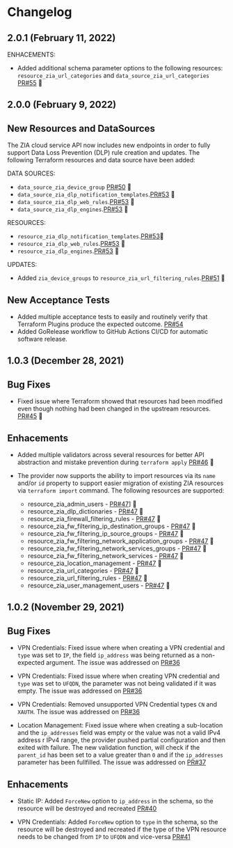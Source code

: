 # Changelog

## 2.0.1 (February 11, 2022)

ENHACEMENTS:

- Added additional schema parameter options to the following resources: ``resource_zia_url_categories`` and ``data_source_zia_url_categories`` [PR#55](https://github.com/willguibr/terraform-provider-zpa/pull/55) :rocket:

## 2.0.0 (February 9, 2022)

## New Resources and DataSources

The ZIA cloud service API  now includes new endpoints in order to fully support Data Loss Prevention (DLP) rule creation and updates. The following Terraform resources and data source have been added:

DATA SOURCES:

- ``data_source_zia_device_group`` [PR#50](https://github.com/willguibr/terraform-provider-zpa/pull/50) :rocket:
- ``data_source_zia_dlp_notification_templates``.[PR#53](https://github.com/willguibr/terraform-provider-zpa/pull/53) :rocket:
- ``data_source_zia_dlp_web_rules``.[PR#53](https://github.com/willguibr/terraform-provider-zpa/pull/53) :rocket:
- ``data_source_zia_dlp_engines``.[PR#53](https://github.com/willguibr/terraform-provider-zpa/pull/53) :rocket:

RESOURCES:

- ``resource_zia_dlp_notification_templates``.[PR#53](https://github.com/willguibr/terraform-provider-zpa/pull/53):rocket:
- ``resource_zia_dlp_web_rules``.[PR#53](https://github.com/willguibr/terraform-provider-zpa/pull/53) :rocket:
- ``resource_zia_dlp_engines``.[PR#53](https://github.com/willguibr/terraform-provider-zpa/pull/53) :rocket:

UPDATES:

- Added ``zia_device_groups`` to ``resource_zia_url_filtering_rules``.[PR#51](https://github.com/willguibr/terraform-provider-zpa/pull/51) :rocket:

## New Acceptance Tests

- Added multiple acceptance tests to easily and routinely verify that Terraform Plugins produce the expected outcome. [PR#54](https://github.com/willguibr/terraform-provider-zpa/pull/51)
- Added GoRelease workflow to GitHub Actions CI/CD for automatic software release.

## 1.0.3 (December 28, 2021)

## Bug Fixes

- Fixed issue where Terraform showed that resources had been modified even though nothing had been changed in the upstream resources. [PR#45](https://github.com/willguibr/terraform-provider-zia/pull/45) 🔧

## Enhacements

- Added multiple validators across several resources for better API abstraction and mistake prevention during `terraform apply` [PR#46](https://github.com/willguibr/terraform-provider-zia/pull/46) :rocket:

- The provider now supports the ability to import resources via its `name` and/or `id` property to support easier migration of existing ZIA resources via `terraform import` command.
The  following resources are supported:
    - resource_zia_admin_users - [PR#47](https://github.com/willguibr/terraform-provider-zia/pull/47)] :rocket:
    - resource_zia_dlp_dictionaries - [PR#47](https://github.com/willguibr/terraform-provider-zia/pull/47) :rocket:
    - resource_zia_firewall_filtering_rules - [PR#47](https://github.com/willguibr/terraform-provider-zia/pull/47) :rocket:
    - resource_zia_fw_filtering_ip_destination_groups - [PR#47](https://github.com/willguibr/terraform-provider-zia/pull/47) :rocket:
    - resource_zia_fw_filtering_ip_source_groups - [PR#47](https://github.com/willguibr/terraform-provider-zia/pull/47) :rocket:
    - resource_zia_fw_filtering_network_application_groups - [PR#47](https://github.com/willguibr/terraform-provider-zia/pull/47) :rocket:
    - resource_zia_fw_filtering_network_services_groups - [PR#47](https://github.com/willguibr/terraform-provider-zia/pull/47) :rocket:
    - resource_zia_fw_filtering_network_services - [PR#47](https://github.com/willguibr/terraform-provider-zia/pull/47) :rocket:
    - resource_zia_location_management - [PR#47](https://github.com/willguibr/terraform-provider-zia/pull/47) :rocket:
    - resource_zia_url_categories - [PR#47](https://github.com/willguibr/terraform-provider-zia/pull/47) :rocket:
    - resource_zia_url_filtering_rules - [PR#47](https://github.com/willguibr/terraform-provider-zia/pull/47) :rocket:
    - resource_zia_user_management_users - [PR#47](https://github.com/willguibr/terraform-provider-zia/pull/47) :rocket:

## 1.0.2 (November 29, 2021)

## Bug Fixes

- VPN Credentials: Fixed issue where when creating a VPN credential and `type` was set to `IP`, the field `ip_address` was being returned as a non-expected argument. The issue was addressed on [PR#36](https://github.com/willguibr/terraform-provider-zia/pull/36)

- VPN Credentials: Fixed issue where when creating VPN credential and `type` was set to `UFQDN`, the parameter was not being validated if it was empty. The issue was addressed on [PR#36](https://github.com/willguibr/terraform-provider-zia/pull/36)

- VPN Credentials: Removed unsupported VPN Credential types `CN` and `XAUTH`. The issue was addressed on [PR#36](https://github.com/willguibr/terraform-provider-zia/pull/36)

- Location Management: Fixed issue where when creating a sub-location and the `ip_addresses` field was empty or the value was not a valid IPv4 address r IPv4 range, the provider pushed partial configuration and then exited with failure. The new validation function, will check if the `parent_id` has been set to a value greater than `0` and if the `ip_addresses` parameter has been fullfilled. The issue was addressed on [PR#37](https://github.com/willguibr/terraform-provider-zia/pull/37)

## Enhacements

- Static IP: Added ``ForceNew`` option to ``ip_address`` in the schema, so the resource will be destroyed and recreated [PR#40](https://github.com/willguibr/terraform-provider-zia/pull/40)

- VPN Credentials: Added ``ForceNew`` option to ``type`` in the schema, so the resource will be destroyed and recreated if the type of the VPN resource needs to be changed from ``IP`` to ``UFQDN`` and vice-versa [PR#41](https://github.com/willguibr/terraform-provider-zia/pull/41)
